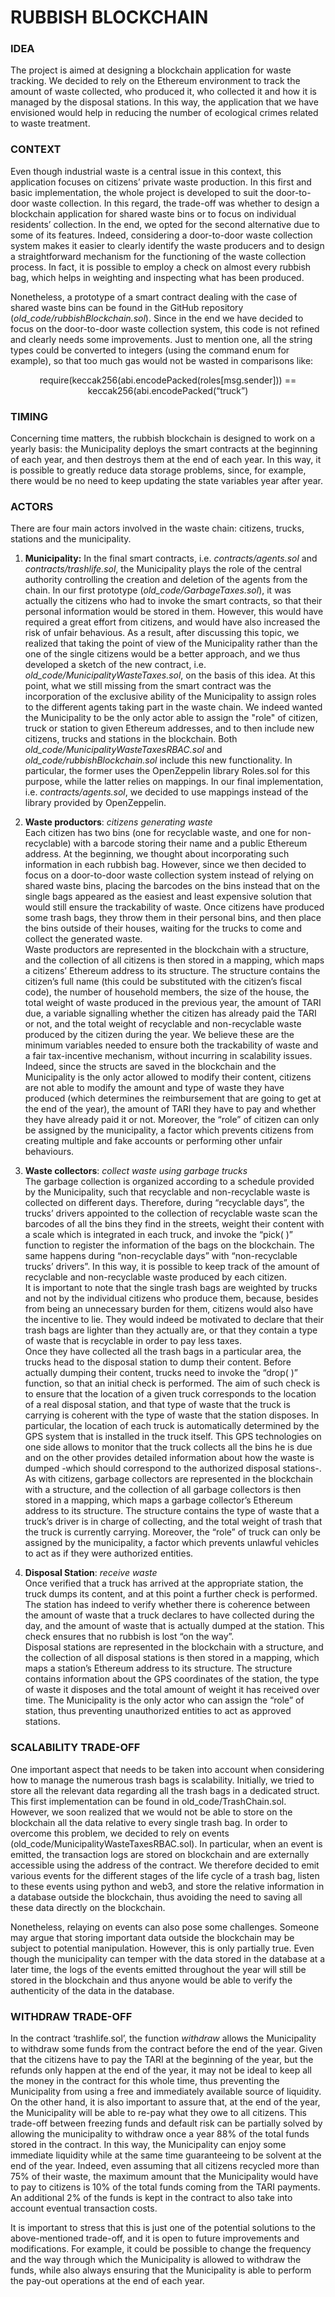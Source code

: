 # RUBBISH BLOCKCHAIN 

### IDEA  
The project is aimed at designing a blockchain application for waste tracking. We decided to rely on the Ethereum environment to track the amount of waste collected, who produced it, who collected it and how it is managed by the disposal stations. In this way, the application that we have envisioned would help in reducing the number of ecological crimes related to waste treatment.

### CONTEXT  
Even though industrial waste is a central issue in this context, this application focuses on citizens’ private waste production. In this first and basic implementation, the whole project is developed to suit the door-to-door waste collection. In this regard, the trade-off was whether to design a blockchain application for shared waste bins or to focus on individual residents’ collection. In the end, we opted for the second alternative due to some of its features. Indeed, considering a door-to-door waste collection system makes it easier to clearly identify the waste producers and to design a straightforward mechanism for the functioning of the waste collection process. In fact, it is possible to employ a check on almost every rubbish bag, which helps in weighting and inspecting what has been produced.

Nonetheless, a prototype of a smart contract dealing with the case of shared waste bins can be found in the GitHub repository (*old_code/rubbishBlockchain.sol*). Since in the end we have decided to focus on the door-to-door waste collection system, this code is not refined and clearly needs some improvements. Just to mention one, all the string types could be converted to integers (using the command enum for example), so that too much gas would not be wasted in comparisons like:   
<div align="center"> require(keccak256(abi.encodePacked(roles[msg.sender])) == keccak256(abi.encodePacked(“truck”) 
</div>   

### TIMING
Concerning time matters, the rubbish blockchain is designed to work on a yearly basis: the Municipality deploys the smart contracts at the beginning of each year, and then destroys them at the end of each year. In this way, it is possible to greatly reduce data storage problems, since, for example, there would be no need to keep updating the state variables year after year.

### ACTORS 
There are four main actors involved in the waste chain: citizens, trucks, stations and the municipality. 

  1. **Municipality:**
In the final smart contracts, i.e. *contracts/agents.sol* and *contracts/trashlife.sol*, the Municipality plays the role of the central authority controlling the creation and deletion of the agents from the chain. In our first prototype (*old_code/GarbageTaxes.sol*), it was actually the citizens who had to invoke the smart contracts, so that their personal information would be stored in them. However, this would have required a great effort from citizens, and would have also increased the risk of unfair behavious. As a result, after discussing this topic, we realized that taking the point of view of the Municipality rather than the one of the single citizens would be a better approach, and we thus developed a sketch of the new contract, i.e. *old_code/MunicipalityWasteTaxes.sol*, on the basis of this idea. At this point, what we still missing from the smart contract was the incorporation of the exclusive ability of the Municipality to assign roles to the different agents taking part in the waste chain. We indeed wanted the Municipality to be the only actor able to assign the "role" of citizen, truck or station to given Ethereum addresses, and to then include new citizens, trucks and stations in the blockchain. Both *old_code/MunicipalityWasteTaxesRBAC.sol* and *old_code/rubbishBlockchain.sol* include this new functionality. In particular, the former uses the OpenZeppelin library Roles.sol for this purpose, while the latter relies on mappings. In our final implementation, i.e. *contracts/agents.sol*, we decided to use mappings instead of the library provided by OpenZeppelin.

  2.	**Waste productors**: *citizens generating waste*  
Each citizen has two bins (one for recyclable waste, and one for non-recyclable) with a barcode storing their name and a public Ethereum address. At the beginning, we thought     about incorporating such information in each rubbish bag. However, since we then decided to focus on a door-to-door waste collection system instead of relying on shared waste     bins, placing the barcodes on the bins instead that on the single bags appeared as the easiest and least expensive solution that would still ensure the trackability of waste.     Once citizens have produced some trash bags, they throw them in their personal bins, and then place the bins outside of their houses, waiting for the trucks to come and collect   the generated waste.  
Waste productors are represented in the blockchain with a structure, and the collection of all citizens is then stored in a mapping, which maps a citizens’ Ethereum address to     its structure. The structure contains the citizen’s full name (this could be substituted with the citizen’s fiscal code), the number of household members, the size of the house,   the total weight of waste produced in the previous year, the amount of TARI due, a variable signalling whether the citizen has already paid the TARI or not, and the total weight   of recyclable and non-recyclable waste produced by the citizen during the year. We believe these are the minimum variables needed to ensure both the trackability of waste and a   fair tax-incentive mechanism, without incurring in scalability issues. Indeed, since the structs are saved in the blockchain and the Municipality is the only actor allowed to modify their content, citizens are not able to modify the amount and type of waste they have produced (which determines the reimbursement that are going to get at the end of the year), the amount of TARI they have to pay and whether they have already paid it or not. Moreover, the “role” of citizen can only be assigned by the municipality, a factor which prevents citizens from creating multiple and fake accounts or performing other unfair behaviours. 

  3.	**Waste collectors**: *collect waste using garbage trucks*  
The garbage collection is organized according to a schedule provided by the Municipality, such that recyclable and non-recyclable waste is collected on different days. Therefore, during “recyclable days”, the trucks’ drivers appointed to the collection of recyclable waste scan the barcodes of all the bins they find in the streets, weight their content with a scale which is integrated in each truck, and invoke the “pick( )” function to register the information of the bags on the blockchain. The same happens during “non-recyclable days” with “non-recyclable trucks’ drivers”. In this way, it is possible to keep track of the amount of recyclable and non-recyclable waste produced by each citizen.  
It is important to note that the single trash bags are weighted by trucks and not by the individual citizens who produce them, because, besides from being an unnecessary burden for them, citizens would also have the incentive to lie. They would indeed be motivated to declare that their trash bags are lighter than they actually are, or that they contain a type of waste that is recyclable in order to pay less taxes.   
Once they have collected all the trash bags in a particular area, the trucks head to the disposal station to dump their content. Before actually dumping their content, trucks need to invoke the “drop( )” function, so that an initial check is performed. The aim of such check is to ensure that the location of a given truck corresponds to the location of a real disposal station, and that type of waste that the truck is carrying is coherent with the type of waste that the station disposes. In particular, the location of each truck is automatically determined by the GPS system that is installed in the truck itself. This GPS technologies on one side allows to monitor that the truck collects all the bins he is due and on the other provides detailed information about how the waste is dumped -which should correspond to the authorized disposal stations-.   
As with citizens, garbage collectors are represented in the blockchain with a structure, and the collection of all garbage collectors is then stored in a mapping, which maps a garbage collector’s Ethereum address to its structure. The structure contains the type of waste that a truck’s driver is in charge of collecting, and the total weight of trash that the truck is currently carrying. Moreover, the “role” of truck can only be assigned by the municipality, a factor which prevents unlawful vehicles to act as if they were authorized entities.

  4.	**Disposal Station**: *receive waste*    
Once verified that a truck has arrived at the appropriate station, the truck dumps its content, and at this point a further check is performed. The station has indeed to verify whether there is coherence between the amount of waste that a truck declares to have collected during the day, and the amount of waste that is actually dumped at the station. This check ensures that no rubbish is lost “on the way”.   
Disposal stations are represented in the blockchain with a structure, and the collection of all disposal stations is then stored in a mapping, which maps a station’s Ethereum address to its structure. The structure contains information about the GPS coordinates of the station, the type of waste it disposes and the total amount of weight it has received over time. The Municipality is the only actor who can assign the “role” of station, thus preventing unauthorized entities to act as approved stations. 

### SCALABILITY TRADE-OFF 
One important aspect that needs to be taken into account when considering how to manage the numerous trash bags is scalability. Initially, we tried to store all the relevant data regarding all the trash bags in a dedicated struct. This first implementation can be found in old_code/TrashChain.sol. However, we soon realized that we would not be able to store on the blockchain all the data relative to every single trash bag. In order to overcome this problem, we decided to rely on events (old_code/MunicipalityWasteTaxesRBAC.sol). In particular, when an event is emitted, the transaction logs are stored on blockchain and are externally accessible using the address of the contract. We therefore decided to emit various events for the different stages of the life cycle of a trash bag, listen to these events using python and web3, and store the relative information in a database outside the blockchain, thus avoiding the need to saving all these data directly on the blockchain.   

Nonetheless, relaying on events can also pose some challenges. Someone may argue that storing important data outside the blockchain may be subject to potential manipulation. However, this is only partially true. Even though the municipality can temper with the data stored in the database at a later time, the logs of the events emitted throughout the year will still be stored in the blockchain and thus anyone would be able to verify the authenticity of the data in the database. 

### WITHDRAW TRADE-OFF
In the contract ‘trashlife.sol’, the function *withdraw* allows the Municipality to withdraw some funds from the contract before the end of the year. Given that the citizens have to pay the TARI at the beginning of the year, but the refunds only happen at the end of the year, it may not be ideal to keep all the money in the contract for this whole time, thus preventing the Municipality from using a free and immediately available source of liquidity. On the other hand, it is also important to assure that, at the end of the year, the Municipality will be able to re-pay what they owe to all citizens. This trade-off between freezing funds and default risk can be partially solved by allowing the municipality to withdraw once a year 88% of the total funds stored in the contract. In this way, the Municipality can enjoy some immediate liquidity while at the same time guaranteeing to be solvent at the end of the year. Indeed, even assuming that all citizens recycled more than 75% of their waste, the maximum amount that the Municipality would have to pay to citizens is 10% of the total funds coming from the TARI payments. An additional 2% of the funds is kept in the contract to also take into account eventual transaction costs. 

It is important to stress that this is just one of the potential solutions to the above-mentioned trade-off, and it is open to future improvements and modifications. For example, it could be possible to change the frequency and the way through which the Municipality is allowed to withdraw the funds, while also always ensuring that the Municipality is able to perform the pay-out operations at the end of each year. 
